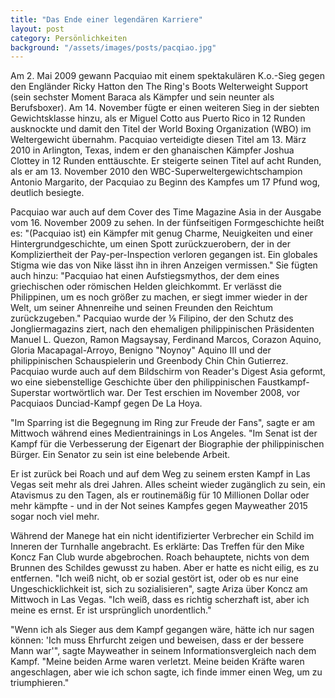 ```yaml
---
title: "Das Ende einer legendären Karriere"
layout: post
category: Persönlichkeiten
background: "/assets/images/posts/pacqiao.jpg"
---
```


Am 2. Mai 2009 gewann Pacquiao mit einem spektakulären K.o.-Sieg gegen den Engländer Ricky Hatton den The Ring's Boots Welterweight Support (sein sechster Moment Baraca als Kämpfer und sein neunter als Berufsboxer). Am 14. November fügte er einen weiteren Sieg in der siebten Gewichtsklasse hinzu, als er Miguel Cotto aus Puerto Rico in 12 Runden ausknockte und damit den Titel der World Boxing Organization (WBO) im Weltergewicht übernahm. Pacquiao verteidigte diesen Titel am 13. März 2010 in Arlington, Texas, indem er den ghanaischen Kämpfer Joshua Clottey in 12 Runden enttäuschte. Er steigerte seinen Titel auf acht Runden, als er am 13. November 2010 den WBC-Superweltergewichtschampion Antonio Margarito, der Pacquiao zu Beginn des Kampfes um 17 Pfund wog, deutlich besiegte.

Pacquiao war auch auf dem Cover des Time Magazine Asia in der Ausgabe vom 16. November 2009 zu sehen. In der fünfseitigen Formgeschichte heißt es: "(Pacquiao ist) ein Kämpfer mit genug Charme, Neuigkeiten und einer Hintergrundgeschichte, um einen Spott zurückzuerobern, der in der Kompliziertheit der Pay-per-Inspection verloren gegangen ist. Ein globales Stigma wie das von Nike lässt ihn in ihren Anzeigen vermissen." Sie fügten auch hinzu: "Pacquiao hat einen Aufstiegsmythos, der dem eines griechischen oder römischen Helden gleichkommt. Er verlässt die Philippinen, um es noch größer zu machen, er siegt immer wieder in der Welt, um seiner Ahnenreihe und seinen Freunden den Reichtum zurückzugeben." Pacquiao wurde der ⅛ Filipino, der den Schutz des Jongliermagazins ziert, nach den ehemaligen philippinischen Präsidenten Manuel L. Quezon, Ramon Magsaysay, Ferdinand Marcos, Corazon Aquino, Gloria Macapagal-Arroyo, Benigno "Noynoy" Aquino III und der philippinischen Schauspielerin und Greenbody Chin Chin Gutierrez. Pacquiao wurde auch auf dem Bildschirm von Reader's Digest Asia geformt, wo eine siebenstellige Geschichte über den philippinischen Faustkampf-Superstar wortwörtlich war. Der Test erschien im November 2008, vor Pacquiaos Dunciad-Kampf gegen De La Hoya.

"Im Sparring ist die Begegnung im Ring zur Freude der Fans", sagte er am Mittwoch während eines Medientrainings in Los Angeles. "Im Senat ist der Kampf für die Verbesserung der Eigenart der Biographie der philippinischen Bürger. Ein Senator zu sein ist eine belebende Arbeit.

Er ist zurück bei Roach und auf dem Weg zu seinem ersten Kampf in Las Vegas seit mehr als drei Jahren. Alles scheint wieder zugänglich zu sein, ein Atavismus zu den Tagen, als er routinemäßig für 10 Millionen Dollar oder mehr kämpfte - und in der Not seines Kampfes gegen Mayweather 2015 sogar noch viel mehr.

Während der Manege hat ein nicht identifizierter Verbrecher ein Schild im Inneren der Turnhalle angebracht. Es erklärte: Das Treffen für den Mike Koncz Fan Club wurde abgebrochen. Roach behauptete, nichts von dem Brunnen des Schildes gewusst zu haben. Aber er hatte es nicht eilig, es zu entfernen. "Ich weiß nicht, ob er sozial gestört ist, oder ob es nur eine Ungeschicklichkeit ist, sich zu sozialisieren", sagte Ariza über Koncz am Mittwoch in Las Vegas. "Ich weiß, dass es richtig scherzhaft ist, aber ich meine es ernst. Er ist ursprünglich unordentlich."

"Wenn ich als Sieger aus dem Kampf gegangen wäre, hätte ich nur sagen können: 'Ich muss Ehrfurcht zeigen und beweisen, dass er der bessere Mann war'", sagte Mayweather in seinem Informationsvergleich nach dem Kampf. "Meine beiden Arme waren verletzt. Meine beiden Kräfte waren angeschlagen, aber wie ich schon sagte, ich finde immer einen Weg, um zu triumphieren."
